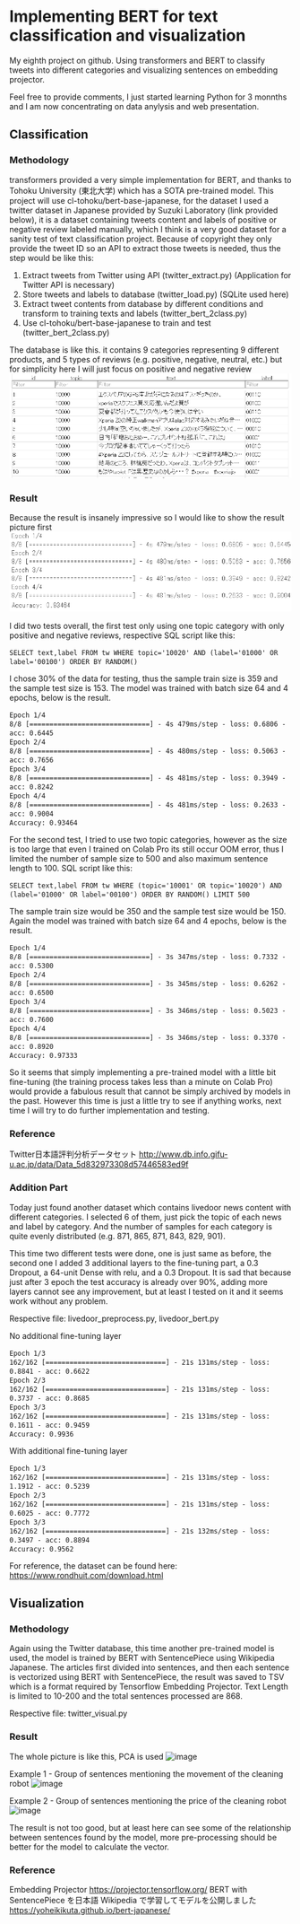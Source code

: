 # Implementing BERT for text classification and visualization
My eighth project on github. Using transformers and BERT to classify tweets into different categories and visualizing sentences on embedding projector.

Feel free to provide comments, I just started learning Python for 3 monnths and I am now concentrating on data anylysis and web presentation.

## Classification

### Methodology
transformers provided a very simple implementation for BERT, and thanks to Tohoku University (東北大学) which has a SOTA pre-trained model. This project will use cl-tohoku/bert-base-japanese, for the dataset I used a twitter dataset in Japanese provided by Suzuki Laboratory (link provided below), it is a dataset containing tweets content and labels of positive or negative review labeled manually, which I think is a very good dataset for a sanity test of text classification project. Because of copyright they only provide the tweet ID so an API to extract those tweets is needed, thus the step would be like this:
1. Extract tweets from Twitter using API (twitter_extract.py) (Application for Twitter API is necessary)
2. Store tweets and labels to database (twitter_load.py) (SQLite used here)
3. Extract tweet contents from database by different conditions and transform to training texts and labels (twitter_bert_2class.py)
4. Use cl-tohoku/bert-base-japanese to train and test (twitter_bert_2class.py)

The database is like this. it contains 9 categories representing 9 different products, and 5 types of reviews (e.g. positive, negative, neutral, etc.) but for simplicity here I will just focus on positive and negative review
![image](https://github.com/leolui2004/bert_classify_try/blob/master/twitter.png)

### Result
Because the result is insanely impressive so I would like to show the result picture first
![image](https://github.com/leolui2004/bert_classify_try/blob/master/bert_test_v1.png)

I did two tests overall, the first test only using one topic category with only positive and negative reviews, respective SQL script like this:
```
SELECT text,label FROM tw WHERE topic='10020' AND (label='01000' OR label='00100') ORDER BY RANDOM()
```
I chose 30% of the data for testing, thus the sample train size is 359 and the sample test size is 153.
The model was trained with batch size 64 and 4 epochs, below is the result.
```
Epoch 1/4
8/8 [==============================] - 4s 479ms/step - loss: 0.6806 - acc: 0.6445
Epoch 2/4
8/8 [==============================] - 4s 480ms/step - loss: 0.5063 - acc: 0.7656
Epoch 3/4
8/8 [==============================] - 4s 481ms/step - loss: 0.3949 - acc: 0.8242
Epoch 4/4
8/8 [==============================] - 4s 481ms/step - loss: 0.2633 - acc: 0.9004
Accuracy: 0.93464
```

For the second test, I tried to use two topic categories, however as the size is too large that even I trained on Colab Pro its still occur OOM error, thus I limited the number of sample size to 500 and also maximum sentence length to 100. SQL script like this:
```
SELECT text,label FROM tw WHERE (topic='10001' OR topic='10020') AND (label='01000' OR label='00100') ORDER BY RANDOM() LIMIT 500
```
The sample train size would be 350 and the sample test size would be 150.
Again the model was trained with batch size 64 and 4 epochs, below is the result.
```
Epoch 1/4
8/8 [==============================] - 3s 347ms/step - loss: 0.7332 - acc: 0.5300
Epoch 2/4
8/8 [==============================] - 3s 345ms/step - loss: 0.6262 - acc: 0.6500
Epoch 3/4
8/8 [==============================] - 3s 346ms/step - loss: 0.5023 - acc: 0.7600
Epoch 4/4
8/8 [==============================] - 3s 346ms/step - loss: 0.3370 - acc: 0.8920
Accuracy: 0.97333
```

So it seems that simply implementing a pre-trained model with a little bit fine-tuning (the training process takes less than a minute on Colab Pro) would provide a fabulous result that cannot be simply archived by models in the past. However this time is just a little try to see if anything works, next time I will try to do further implementation and testing.

### Reference
Twitter日本語評判分析データセット
http://www.db.info.gifu-u.ac.jp/data/Data_5d832973308d57446583ed9f

### Addition Part
Today just found another dataset which contains livedoor news content with different categories. I selected 6 of them, just pick the topic of each news and label by category. And the number of samples for each category is quite evenly distributed (e.g. 871, 865, 871, 843, 829, 901).

This time two different tests were done, one is just same as before, the second one I added 3 additional layers to the fine-tuning part, a 0.3 Dropout, a 64-unit Dense with relu, and a 0.3 Dropout. It is sad that because just after 3 epoch the test accuracy is already over 90%, adding more layers cannot see any improvement, but at least I tested on it and it seems work without any problem.

Respective file: livedoor_preprocess.py, livedoor_bert.py

No additional fine-tuning layer
```
Epoch 1/3
162/162 [==============================] - 21s 131ms/step - loss: 0.8841 - acc: 0.6622
Epoch 2/3
162/162 [==============================] - 21s 131ms/step - loss: 0.3737 - acc: 0.8685
Epoch 3/3
162/162 [==============================] - 21s 131ms/step - loss: 0.1611 - acc: 0.9459
Accuracy: 0.9936
```

With additional fine-tuning layer
```
Epoch 1/3
162/162 [==============================] - 21s 131ms/step - loss: 1.1912 - acc: 0.5239
Epoch 2/3
162/162 [==============================] - 21s 131ms/step - loss: 0.6025 - acc: 0.7772
Epoch 3/3
162/162 [==============================] - 21s 132ms/step - loss: 0.3497 - acc: 0.8894
Accuracy: 0.9562
```

For reference, the dataset can be found here:
https://www.rondhuit.com/download.html

## Visualization

### Methodology
Again using the Twitter database, this time another pre-trained model is used, the model is trained by BERT with SentencePiece using Wikipedia Japanese. The articles first divided into sentences, and then each sentence is vectorized using BERT with SentencePiece, the result was saved to TSV which is a format required by Tensorflow Embedding Projector. Text Length is limited to 10-200 and the total sentences processed are 868.

Respective file: twitter_visual.py

### Result
The whole picture is like this, PCA is used
![image](https://github.com/leolui2004/bert_classify_visualize/blob/master/twitter_visual_1.png)

Example 1 - Group of sentences mentioning the movement of the cleaning robot
![image](https://github.com/leolui2004/bert_classify_visualize/blob/master/twitter_visual_2.png)

Example 2 - Group of sentences mentioning the price of the cleaning robot
![image](https://github.com/leolui2004/bert_classify_visualize/blob/master/twitter_visual_3.png)

The result is not too good, but at least here can see some of the relationship between sentences found by the model, more pre-processing should be better for the model to calculate the vector.

### Reference
Embedding Projector
https://projector.tensorflow.org/
BERT with SentencePiece を日本語 Wikipedia で学習してモデルを公開しました
https://yoheikikuta.github.io/bert-japanese/
